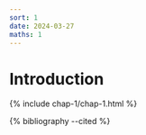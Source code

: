 ```yaml
---
sort: 1
date: 2024-03-27
maths: 1
---
```


# Introduction

{% include chap-1/chap-1.html %}

{% bibliography --cited %}
